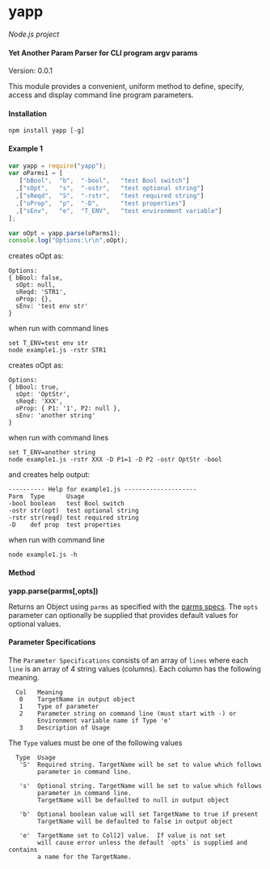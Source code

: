 yapp
====

_Node.js project_

#### Yet Another Param Parser for CLI program argv params ####

Version: 0.0.1

This module provides a convenient, uniform method to define, specify, access and
display command line program parameters.

#### Installation ####

```
npm install yapp [-g]
```

#### Example 1 ####


```javascript
var yapp = require("yapp");
var oParms1 = [
   ["bBool",  "b",  "-bool",   "test Bool switch"]
  ,["sOpt",   "s",  "-ostr",   "test optional string"]
  ,["sReqd",  "S",  "-rstr",   "test required string"]
  ,["oProp",  "p",  "-D",      "test properties"]
  ,["sEnv",   "e",  "T_ENV",   "test environment variable"]
];

var oOpt = yapp.parse(oParms1);
console.log("Options:\r\n",oOpt);
```
creates oOpt as:

```
Options:
{ bBool: false,
  sOpt: null,
  sReqd: 'STR1',
  oProp: {},
  sEnv: 'test env str'
}
```
when run with command lines

```
set T_ENV=test env str
node example1.js -rstr STR1
```

creates oOpt as:

```
Options:
{ bBool: true,
  sOpt: 'OptStr',
  sReqd: 'XXX',
  oProp: { P1: '1', P2: null },
  sEnv: 'another string'
}
```

when run with command lines

```
set T_ENV=another string
node example1.js -rstr XXX -D P1=1 -D P2 -ostr OptStr -bool
```

and creates help output:

```
---------- Help for example1.js --------------------
Parm  Type      Usage
-bool boolean   test Bool switch
-ostr str(opt)  test optional string
-rstr str(reqd) test required string
-D    def prop  test properties
```

when run with command line

```
node example1.js -h
```

#### Method ####

__yapp.parse(parms[,opts])__

Returns an Object using `parms` as specified with the [parms
specs](#parm_specs).  The `opts` parameter can optionally be supplied that
provides default values for optional values.

#### Parameter Specifications ####
<a name="parm_specs"></a>
The `Parameter Specifications` consists of an array of `lines` where each
`line` is an array of 4 string values (columns).  Each column has the following
meaning.

```
  Col   Meaning
   0    TargetName in output object
   1    Type of parameter
   2    Parameter string on command line (must start with -) or
        Environment variable name if Type 'e'
   3    Description of Usage
```

The `Type` values must be one of the following values

```
  Type  Usage
   'S'  Required string. TargetName will be set to value which follows
        parameter in command line.

   's'  Optional string. TargetName will be set to value which follows
        parameter in command line.
        TargetName will be defaulted to null in output object

   'b'  Optional boolean value will set TargetName to true if present
        TargetName will be defaulted to false in output object

   'e'  TargetName set to Col[2] value.  If value is not set
        will cause error unless the default `opts` is supplied and contains
        a name for the TargetName.
```
